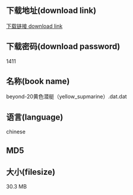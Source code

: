 ## 下载地址(download link)
[下载链接 download link](https://tutu365.netlify.app/?s=beyond-20%E9%BB%84%E8%89%B2%E6%BD%9C%E8%89%87%EF%BC%88yellow_supmarine%EF%BC%89.dat)

## 下载密码(download password)
1411

## 名称(book name)
beyond-20黄色潜艇（yellow_supmarine）.dat.dat

## 语言(language)
chinese

## MD5


## 大小(filesize)
30.3 MB

